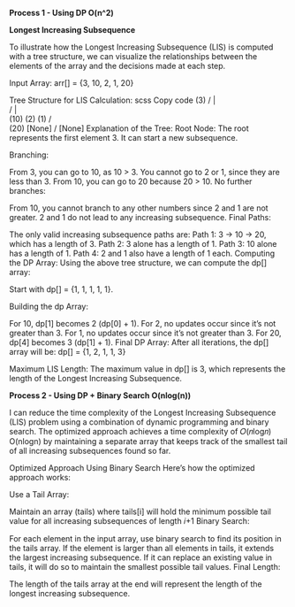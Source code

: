 **Process 1 - Using DP O(n^2)**
   
   **Longest Increasing Subsequence**

To illustrate how the Longest Increasing Subsequence (LIS) is computed with a tree structure, we can visualize the relationships between the elements of the array and the decisions made at each step.

Input Array:
arr[] = {3, 10, 2, 1, 20}

Tree Structure for LIS Calculation:
scss
Copy code
                             (3)
                            / | \
                          /   |   \
                       (10)  (2)  (1)
                        /          \
                    (20)          [None]
                    /
                [None]
Explanation of the Tree:
Root Node: The root represents the first element 3. It can start a new subsequence.

Branching:

From 3, you can go to 10, as 10 > 3.
You cannot go to 2 or 1, since they are less than 3.
From 10, you can go to 20 because 20 > 10.
No further branches:

From 10, you cannot branch to any other numbers since 2 and 1 are not greater.
2 and 1 do not lead to any increasing subsequence.
Final Paths:

The only valid increasing subsequence paths are:
Path 1: 3 -> 10 -> 20, which has a length of 3.
Path 2: 3 alone has a length of 1.
Path 3: 10 alone has a length of 1.
Path 4: 2 and 1 also have a length of 1 each.
Computing the DP Array:
Using the above tree structure, we can compute the dp[] array:

Start with dp[] = {1, 1, 1, 1, 1}.

Building the dp Array:

For 10, dp[1] becomes 2 (dp[0] + 1).
For 2, no updates occur since it’s not greater than 3.
For 1, no updates occur since it’s not greater than 3.
For 20, dp[4] becomes 3 (dp[1] + 1).
Final DP Array:
After all iterations, the dp[] array will be:
dp[] = {1, 2, 1, 1, 3}

Maximum LIS Length:
The maximum value in dp[] is 3, which represents the length of the Longest Increasing Subsequence.

**Process 2 - Using DP + Binary Search O(nlog(n))**

I can reduce the time complexity of the Longest Increasing Subsequence (LIS) problem using a combination of dynamic programming and binary search. The optimized approach achieves a time complexity of 
𝑂(𝑛log𝑛)
O(nlogn) by maintaining a separate array that keeps track of the smallest tail of all increasing subsequences found so far.

Optimized Approach Using Binary Search
Here’s how the optimized approach works:

Use a Tail Array:

Maintain an array (tails) where tails[i] will hold the minimum possible tail value for all increasing subsequences of length 𝑖+1
Binary Search:

For each element in the input array, use binary search to find its position in the tails array. If the element is larger than all elements in tails, it extends the largest increasing subsequence.
If it can replace an existing value in tails, it will do so to maintain the smallest possible tail values.
Final Length:

The length of the tails array at the end will represent the length of the longest increasing subsequence.
